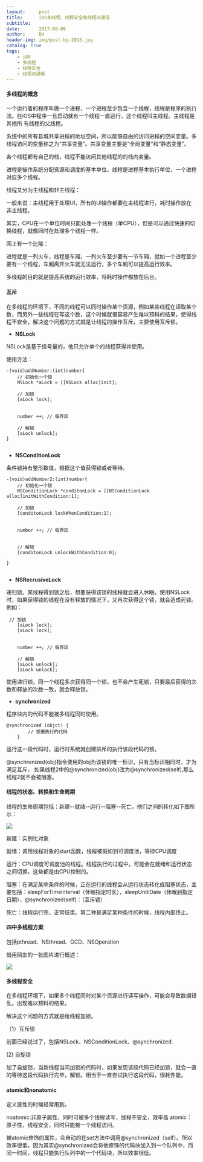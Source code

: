 ```yaml
---
layout:     post
title:      iOS多线程、线程安全和线程间通信
subtitle:   
date:       2017-08-09
author:     DH
header-img: img/post-bg-2015.jpg  
catalog: true
tags:
    - iOS
    - 多线程
    - 线程安全
    - 线程间通信
---
```



#### 多线程的概念

一个运行着的程序叫做一个进程，一个进程至少包含一个线程，线程是程序的执行流。在iOS中程序一旦启动就有一个线程一直运行，这个线程叫主线程。主线程是其他所
有线程的父线程。

系统中的所有县城共享进程的地址空间，所以能够自由的访问进程的空间变量。多线程访问的变量称之为“共享变量”。共享变量主要是“全局变量”和“静态变量”。

各个线程都有自己的栈，线程不能访问其他线程的的栈内变量。

进程是操作系统分配资源和调度的基本单位，线程是进程基本执行单位，一个进程对应多个线程。

线程又分为主线程和非主线程：

一般来说：主线程用于处理UI，所有的UI操作都要在主线程进行，耗时操作放在非主线程。

其实，CPU在一个单位时间只能处理一个线程（单CPU），但是可以通过快速的切换线程，就像同时在处理多个线程一样。

网上有一个比喻：

进程就是一列火车，线程是车厢，一列火车至少要有一节车厢，就如一个进程至少要有一个线程，车厢离开火车就无法运行，多个车厢可以提高运行效率。

多线程的目的就是提高系统的运行效率，将耗时操作都放在后台。

#### 互斥

在多线程的环境下，不同的线程可以同时操作某个资源，例如某些线程在读取某个数，而另外一些线程在写这个数，这个时候就很容易产生难以预料的结果，使得线程不安全，解决这个问题的方式就是让线程的操作互斥，主要使用互斥锁。

- **NSLock**

NSLock是基于信号量的，他只允许单个的线程获得并使用。

使用方法：

```
-(void)addNumber:(int)number{
    // 初始化一个锁
    NSLock *aLock = [[NSLock alloc]init];
    
    // 加锁
    [aLock lock];
    
    
    number ++; // 临界区
    
    // 解锁
    [aLock unlock];
}
		

```

- **NSConditionLock**

条件锁持有整形数值，根据这个值获得锁或者等待。

```
-(void)addNumber2:(int)number{
    // 初始化一个锁
    NSConditionLock *conditonLock = [[NSConditionLock alloc]initWithCondition:1];
    
    // 加锁
    [conditonLock lockWhenCondition:1];
    
    
    number ++; // 临界区
    
   
    // 解锁
    [conditonLock unlockWithCondition:0];
    
}
		

```

- **NSRecrusiveLock**

递归锁。某线程得到锁之后，想要获得该锁的线程就会进入休眠，使用NSLock时，如果获得锁的线程在没有释放的情况下，又再次获得这个锁，就会造成死锁。例如：

```
 // 加锁
    [aLock lock];
    [aLock lock];
    
    
    number ++; // 临界区
    
    // 解锁
    [aLock unlock];
    [aLock unlock];		

```

使用递归锁，同一个线程多次获得同一个锁，也不会产生死锁，只要最后获得的次数和释放的次数一致，就会释放锁。

- **synchronized**

程序块内的代码不能被多线程同时使用。

```
@synchronized (objct) {
        // 想要执行的代码
    }		

```
运行这一段代码时，运行时系统就创建排斥的执行该段代码的锁。

@synchronized(obj)指令使用的obj为该锁的唯一标识，只有当标识相同时，才为满足互斥，
如果线程2中的@synchronized(obj)改为@synchronized(self),那么线程2就不会被阻塞。


#### 线程的状态、转换和生命周期

线程的生命周期包括：新建--就绪--运行--阻塞--死亡，他们之间的转化如下图所示：

![](https://ws3.sinaimg.cn/large/006tNc79gy1fiks188a3dj313y0j2ju5.jpg)

新建：实例化对象

就绪：调用线程对象的start函数，线程被假如到可调度池，等待CPU调度

运行：CPU调度可调度池的线程。线程执行的过程中，可能会在就绪和运行状态之间切换。这些都是由CPU控制的。

阻塞：在满足某中条件的时候，正在运行的线程会从运行状态转化成阻塞状态，主要包括：sleepForTimeInterval（休眠指定时长），sleepUntilDate（休眠到指定日期），@synchronized(self)：（互斥锁）

死亡：线程运行完，正常结束。第二种是满足某种条件的时候，线程内部终止。

#### 四中多线程方案

包括pthread、NSthread、GCD、NSOperation

借用网友的一张图片进行概述：

![](https://ws1.sinaimg.cn/large/006tNc79gy1fiksgvg1rlj30yg0gv0yd.jpg)

#### 多线程安全

在多线程环境下，如果多个线程同时对某个资源进行读写操作，可能会导致数据错乱，出现难以预料的结果。

解决这个问题的方式就是给线程加锁。

（1）互斥锁

前面已经说过了，包括NSLock、NSConditionLock、@synchronized.

(2) 自旋锁

加了自旋锁，当新线程当问加锁的代码时，如果发现该段代码已经加锁，就会一直的等待这段代码执行完毕，解锁。相当于一直尝试执行这段代码，很耗性能。

#### atomic和nonatomic

定义属性的时候经常用到。

noatomic:非原子属性，同时可被多个线程读写，线程不安全，效率高
atomic：原子性，线程安全，同时只能被一个线程访问。

被atomic修饰的属性，会自动的在set方法中调用@synchronized（self）。所以效率很低，因为其实@synchronized会将他修饰的代码块加入到一个队列中，而同一时间，线程只能执行队列中的一个代码块，所以效率很低。
